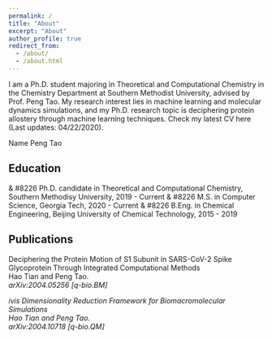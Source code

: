 ```yaml
---
permalink: /
title: "About"
excerpt: "About"
author_profile: true
redirect_from: 
  - /about/
  - /about.html
---
```


I am a Ph.D. student majoring in Theoretical and Computational Chemistry in the <a style="text-decoration:none" href="https://www.smu.edu/chemistry">Chemistry Department</a> at <a style="text-decoration:none" href="https://www.smu.edu">Southern Methodist University</a>, advised by Prof. <a style="text-decoration:none" href="http://faculty.smu.edu/ptao/">Peng Tao</a>. My research interest lies in machine learning and molecular dynamics simulations, and my Ph.D. research topic is deciphering protein allostery through machine learning techniques. Check my latest CV here (Last updates: 04/22/2020). 

<a style="text-decoration:none" href="http://Example.Microsoft.Com">Name</a>
<a style="text-decoration:none" href="http://faculty.smu.edu/ptao/">Peng Tao</a>

## Education
& #8226 Ph.D. candidate in Theoretical and Computational Chemistry, Southern Methodisy University, 2019 - Current
& #8226 M.S. in Computer Science, Georgia Tech, 2020 - Current
& #8226 B.Eng. in Chemical Engineering, Beijing University of Chemical Technology, 2015 - 2019



## Publications
Deciphering the Protein Motion of S1 Subunit in SARS-CoV-2 Spike Glycoprotein Through Integrated Computational Methods <br> 
Hao Tian and Peng Tao. <br> 
<i>arXiv:2004.05256 [q-bio.BM]

ivis Dimensionality Reduction Framework for Biomacromolecular Simulations <br> 
Hao Tian and Peng Tao.<br>
<i>arXiv:2004.10718 [q-bio.QM]


